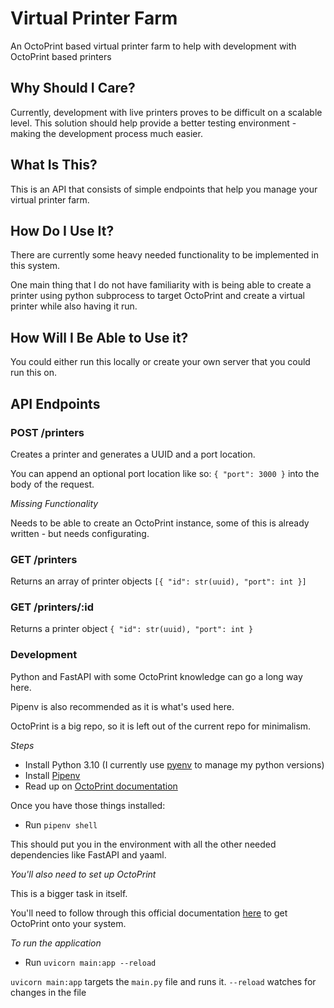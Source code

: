 # Virtual Printer Farm

An OctoPrint based virtual printer farm to help with development with OctoPrint based printers

## Why Should I Care?

Currently, development with live printers proves to be difficult on a scalable level.
This solution should help provide a better testing environment - making the development 
process much easier.

## What Is This?

This is an API that consists of simple endpoints that help you manage your virtual printer farm.

## How Do I Use It?

There are currently some heavy needed functionality to be implemented in this system.

One main thing that I do not have familiarity with is being able to create a printer using
python subprocess to target OctoPrint and create a virtual printer while also having it run.

## How Will I Be Able to Use it?

You could either run this locally or create your own server that you could run this on.

## API Endpoints

### POST /printers

Creates a printer and generates a UUID and a port location.

You can append an optional port location like so: `{ "port": 3000 }` into the body of the request.

_Missing Functionality_

Needs to be able to create an OctoPrint instance, some of this is already written - but needs
configurating.

### GET /printers

Returns an array of printer objects `[{ "id": str(uuid), "port": int }]`

### GET /printers/:id

Returns a printer object `{ "id": str(uuid), "port": int }`

### Development

Python and FastAPI with some OctoPrint knowledge can go a long way here.

Pipenv is also recommended as it is what's used here.

OctoPrint is a big repo, so it is left out of the current repo for minimalism.

_Steps_

- Install Python 3.10 (I currently use [pyenv](https://github.com/pyenv/pyenv) to manage my python versions)
- Install [Pipenv](https://pipenv.pypa.io/en/latest/)
- Read up on [OctoPrint documentation](https://docs.octoprint.org/en/master/)

Once you have those things installed:

- Run `pipenv shell`

This should put you in the environment with all the other needed dependencies like FastAPI and yaaml.

_You'll also need to set up OctoPrint_

This is a bigger task in itself.

You'll need to follow through this official documentation [here](https://docs.octoprint.org/en/master/development/environment.html) to get OctoPrint onto your system.

_To run the application_

- Run `uvicorn main:app --reload`

`uvicorn main:app` targets the `main.py` file and runs it.
`--reload` watches for changes in the file
